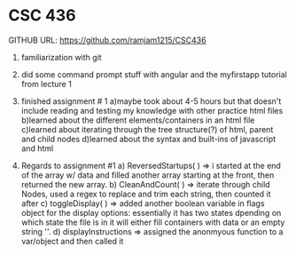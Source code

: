 # CSC 436
GITHUB URL: https://github.com/ramjam1215/CSC436
1) familiarization with git
2) did some command prompt stuff with angular and the myfirstapp tutorial from lecture 1
3) finished assignment # 1
  a)maybe took about 4-5 hours but that doesn't include reading and testing my knowledge with other practice html files
  b)learned about the different elements/containers in an html file
  c)learned about iterating through the tree structure(?) of html, parent and child nodes
  d)learned about the syntax and built-ins of javascript and html
 
 4) Regards to assignment #1
   a) ReversedStartups( ) => i started at the end of the array w/ data and filled another array starting at the front, then returned the      new array.
   b) CleanAndCount( ) => iterate through child Nodes, used a regex to replace and trim each string, then counted it after
   c) toggleDisplay( ) => added another boolean variable in flags object for the display options: essentially it has two states dpending on    which state the file is in it will either fill containers with data or an empty string ''.
   d) displayInstructions => assigned the anonmyous function to a var/object and then called it
